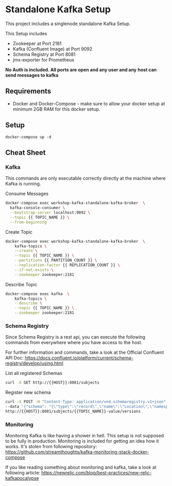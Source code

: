 # Standalone Kafka Setup
This project includes a singlenode standalone Kafka Setup.

This Setup includes
- Zookeeper at Port 2181
- Kafka (Confluent Image) at Port 9092
- Schema Registry at Port 8081
- jmx-exporter for Prometheus

**No Auth is included. All ports are open and any user and any**
**host can send messages to kafka**

## Requirements
- Docker and Docker-Compose - make sure to allow your docker setup
    at minimum 2GB RAM for this docker setup.

## Setup
```
docker-compose up -d
```

## Cheat Sheet

### Kafka
This commands are only executable correctly directly at the machine
where Kafka is running.

Consume Messages
```bash
docker-compose exec workshop-kafka-standalone-kafka-broker  \
  kafka-console-consumer \
  --bootstrap-server localhost:9092 \
  --topic {{ TOPIC_NAME }} \
  --from-beginning
```

Create Topic
```bash
docker-compose exec workshop-kafka-standalone-kafka-broker  \
    kafka-topics \
    --create \
    --topic {{ TOPIC_NAME }} \
    --partitions {{ PARTITION_COUNT }} \
    --replication-factor {{ REPLICATION_COUNT }} \
    --if-not-exists \
    --zookeeper zookeeper:2181
```

Describe Topic
```bash
docker-compose exec kafka  \
    kafka-topics \
    --describe \
    --topic {{ TOPIC_NAME }} \
    --zookeeper zookeeper:2181
```

### Schema Registry
Since Schema Registry is a rest api, you can execute the following
commands from everywhere where you have access to the host.

For further information and commands, take a look at the Official
Confluent API Doc:
https://docs.confluent.io/platform/current/schema-registry/develop/using.html

List all registered Schemas
```bash
curl -X GET http://{{HOST}}:8081/subjects
```

Register new schema
```bash
curl -X POST -H "Content-Type: application/vnd.schemaregistry.v1+json" \
--data '{"schema": "{\"type\":\"record\",\"name\":\"Location\",\"namespace\":\"iot\",\"fields\":[{\"name\":\"car_id\",\"type\":\"string\"},{\"name\":\"lat\",\"type\":\"float\"}, {\"name\":\"long\",\"type\":\"float\"},{\"name\":\"time\",\"type\":\"int\"}]}"}' \
http://{{HOST}}:8081/subjects/{{TOPIC_NAME}}-value/versions
```

### Monitoring

Monitoring Kafka is like having a shower in hell. This setup is not
supposed to be fully in production. Monitoring is included for
getting an idea how it works. It's stolen from following repository:
https://github.com/streamthoughts/kafka-monitoring-stack-docker-compose

If you like reading something about monitoring and kafka, take a look at
following article:
https://newrelic.com/blog/best-practices/new-relic-kafkapocalypse
